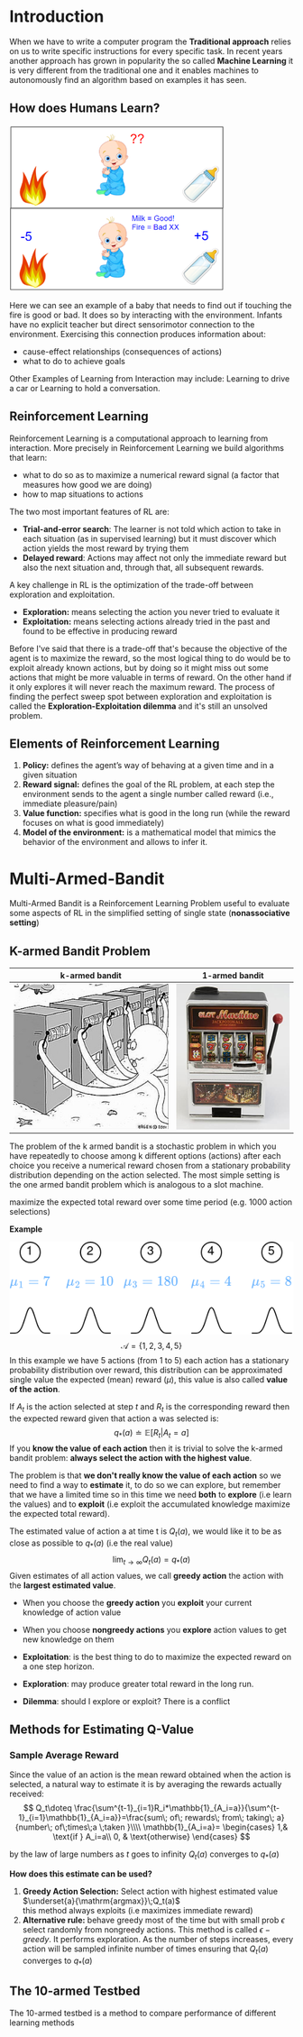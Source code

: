 # Introduction

When we have to write a computer program the **Traditional approach** relies on us to write specific instructions for every specific task. In recent years another approach has grown in popularity the so called **Machine Learning** it is very different from the traditional one and it enables machines to autonomously find an algorithm based on examples it has seen.

## How does Humans Learn?

<img src="Fig_02.png" alt="human_learning" style="zoom:60%;" />

Here we can see an example of a baby that needs to find out if touching the fire is good or bad. It does so by interacting with the environment. Infants have no explicit teacher but direct sensorimotor connection to the environment.
Exercising this connection produces information about:

- cause-effect relationships (consequences of actions)
- what to do to achieve goals

Other Examples of Learning from Interaction may include: Learning to drive a car or Learning to hold a conversation.

## Reinforcement Learning

Reinforcement Learning is a computational approach to learning from interaction. More precisely in Reinforcement Learning we build algorithms that learn:

- what to do so as to maximize a numerical reward signal (a factor that measures how good we are doing)
- how to map situations to actions

The two most important features of RL are:

- **Trial-and-error search**: The learner is not told which action to take in each situation (as in supervised learning) but it must discover which action yields the most reward by trying them
- **Delayed reward**: Actions may affect not only the immediate reward but also the next situation and, through that, all subsequent rewards.

A key challenge in RL is the optimization of the trade-off between exploration and exploitation.

- **Exploration:** means selecting the action you never tried to evaluate it
- **Exploitation:** means selecting actions already tried in the past and found to be effective in producing reward

Before I've said that there is a trade-off that's because the objective of the agent is to maximize the reward, so the most logical thing to do would be to exploit already known actions, but by doing so it might miss out some actions that might be more valuable in terms of reward. On the other hand if it only explores it will never reach the maximum reward.
The process of finding the perfect sweep spot between exploration and exploitation is called the 
**Exploration-Exploitation dilemma** and it's still an unsolved problem.

## Elements of Reinforcement Learning

1. **Policy:** defines the agent’s way of behaving at a given time and in a given situation
2. **Reward signal:** defines the goal of the RL problem, at each step the environment sends to the agent a single number called reward (i.e., immediate pleasure/pain)
3. **Value function:** specifies what is good in the long run (while the reward focuses on what is good immediately)
4. **Model of the environment:** is a mathematical model that mimics the behavior of the environment and allows to infer it. 

# Multi-Armed-Bandit

Multi-Armed Bandit is a Reinforcement Learning Problem useful to evaluate some aspects of RL in the simplified setting of single state (**nonassociative setting**)

## K-armed Bandit Problem

|                        k-armed bandit                        |                        1-armed bandit                        |
| :----------------------------------------------------------: | :----------------------------------------------------------: |
| <img src="../img/multiarmed.png" alt="alt-text-1" title="title-1" style="zoom:95%;" /> | <img src="../img/1armed.jpg" alt="alt-text-2" style="zoom:60%;" /> |

The problem of the k armed bandit is a stochastic problem in which you have repeatedly to choose among k different options (actions) after each choice you receive a numerical reward chosen from a stationary probability distribution depending on the action selected. The most simple setting is the one armed bandit problem which is analogous to a slot machine.

maximize the expected total reward over some time period (e.g. 1000 action selections)

**Example**

![](../img/multiarmed_example.drawio.png)
$$
\mathcal{A}=\{1,2,3,4,5\}
$$
In this example we have 5 actions (from 1 to 5) each action has a stationary probability distribution over reward, this distribution can be approximated single value the expected (mean) reward ($\mu$), this value is also called **value of the action**.

If $A_t$ is the action selected at step $t$ and $R_t$ is the corresponding reward then the expected reward given that action a was selected is:
$$
q_*(a)\doteq\mathbb{E}[R_t|A_t=a]
$$
If you **know the value of each action** then it is trivial to solve the k-armed bandit problem: **always select the action with the highest value**. 

The problem is that **we don't really know the value of each action** so we need to find a way to **estimate** it, to do so we can explore, but remember that we have a limited time so in this time we need **both** to **explore** (i.e learn the values) and to **exploit** (i.e exploit the accumulated knowledge maximize the expected total reward).

The estimated value of action a at time t is $Q_t(a)$, we would like it to be as close as possible to $q_*(a)$ (i.e the real value)
$$
\lim_{t\to\infty}Q_t(a)=q_*(a)
$$
Given estimates of all action values, we call **greedy action** the action with the **largest estimated value**.

- When you choose the **greedy action** you **exploit** your current knowledge of action value
- When you choose **nongreedy actions** you **explore** action values to get new knowledge on them

- **Exploitation**: is the best thing to do to maximize the expected reward on a one step horizon.
- **Exploration**: may produce greater total reward in the long run.
- **Dilemma**: should I explore or exploit? There is a conflict

## Methods for Estimating Q-Value

### Sample Average Reward

Since the value of an action is the mean reward obtained when the action is selected, a natural way to estimate it is by averaging the rewards actually received:
$$
Q_t\doteq \frac{\sum^{t-1}_{i=1}R_i*\mathbb{1}_{A_i=a}}{\sum^{t-1}_{i=1}\mathbb{1}_{A_i=a}}=\frac{sum\; of\; rewards\; from\; taking\; a}{number\; of\;times\;a \;taken }\\\\
\mathbb{1}_{A_i=a}= 
\begin{cases}
    1,& \text{if } A_i=a\\
    0,              & \text{otherwise}
\end{cases}
$$


by the law of large numbers as $t$ goes to infinity $Q_t(a)$ converges to $q_*(a)$ 

**How does this estimate can be used?**

1. **Greedy Action Selection:** Select action with highest estimated value $\underset{a}{\mathrm{argmax}}\;Q_t(a)$<br/>this method always exploits (i.e maximizes immediate reward)
2. **Alternative rule:** behave greedy most of the time but with small prob $\epsilon$ select randomly from nongreedy actions. This method is called $\epsilon-greedy$. It performs exploration. As the number of steps increases, every action will be sampled infinite number of times ensuring that $Q_t(a)$ converges to $q_*(a)$ 

## The 10-armed Testbed

The 10-armed testbed is a method to compare performance of different learning methods
